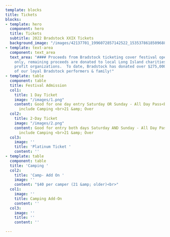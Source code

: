 ```yaml
---
template: blocks
title: Tickets
blocks:
- template: hero
  component: hero
  title: Tickets
  subtitle: 2022 Bradstock XXIX Tickets
  background_image: "/images/42137701_1996072857142522_1535378618509688832_n-1.jpg"
- template: text-area
  component: text_area
  text_area: "#### Proceeds from Bradstock ticketing cover festival operating costs
    only, remaining proceeds are donated to local Long Island charities & not for
    profit organizations.  To date, Bradstock has donated over $275,000 with the support
    of our loyal Bradstock performers & family!"
- template: table
  component: table
  title: Festival Admission
  col1:
    title: 1 Day Ticket
    image: "/images/1.png"
    content: Good for one day entry Saturday OR Sunday - All Day Pass<br>Does not
      include Camping <br>21 &amp; Over
  col2:
    title: 2-Day Ticket
    image: "/images/2.png"
    content: Good for entry both days Saturday AND Sunday - All Day Pass<br>Does not
      include Camping <br>21 &amp; Over
  col3:
    image: ''
    title: 'Platinum Ticket '
    content: ''
- template: table
  component: table
  title: 'Camping '
  col2:
    title: 'Camp- Add On '
    image: ''
    content: "$40 per camper (21 &amp; older)<br>"
  col1:
    image: ''
    title: Camping Add-On
    content: ''
  col3:
    image: ''
    title: ''
    content: ''

---
```

